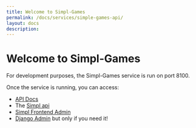 ```yaml
---
title: Welcome to Simpl-Games
permalink: /docs/services/simple-games-api/
layout: docs
description:
---
```


# Welcome to Simpl-Games

For development purposes, the Simpl-Games service is run on port 8100.

Once the service is running, you can access:

- [API Docs](http://localhost:8100/docs/)
- The [Simpl api](http://localhost:8100/apis/)
- [Simpl Frontend Admin](http://localhost:8100/simpl/)
- [Django Admin](http://localhost:8100/admin/) but only if you need it!

